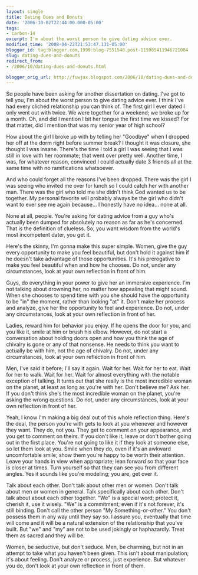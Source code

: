```yaml
---
layout: single
title: Dating Dues and Donuts
date: '2006-10-02T22:44:00.000-05:00'
tags:
- carbon-14
excerpt: I'm about the worst person to give dating advice ever.
modified_time: '2008-04-22T21:53:47.131-05:00'
blogger_id: tag:blogger.com,1999:blog-7551548.post-115985411946721084
slug: dating-dues-and-donuts
redirect_from: 
- /2006/10/dating-dues-and-donuts.html

blogger_orig_url: http://fuwjax.blogspot.com/2006/10/dating-dues-and-donuts.html
---
```


So people have been asking for another dissertation on dating.  I've got to tell you, I'm about the worst person to give dating advice ever.  I think I've had every clichéd relationship you can think of.  The first girl I ever dated I only went out with twice.  We were together for a weekend; we broke up for a month.  Oh, and did I mention I bit her tongue the first time we kissed?  For that matter, did I mention that was my senior year of high school?

How about the girl I broke up with by telling her "Goodbye" when I dropped her off at the dorm right before summer break?  I thought it was closure, she thought I was insane.  There's the time I told a girl I was seeing that I was still in love with her roommate; that went over pretty well.  Another time, I was, for whatever reason, convinced I could actually date 3 friends all at the same time with no ramifications whatsoever.

And who could forget all the reasons I've been dropped.  There was the girl I was seeing who invited me over for lunch so I could catch her with another man.  There was the girl who told me she didn't think God wanted us to be together.  My personal favorite will probably always be the girl who didn't want to ever see me again because… I honestly have no idea… none at all.

None at all, people.  You're asking for dating advice from a guy who's actually been dumped for absolutely no reason as far as he's concerned.  That is the definition of clueless.  So, you want wisdom from the world's most incompetent dater, you get it.

Here's the skinny, I'm gonna make this super simple.  Women, give the guy every opportunity to make you feel beautiful, but don't hold it against him if he doesn't take advantage of those opportunities.  It's his prerogative to make you feel beautiful when and how he chooses.  Do not, under any circumstances, look at your own reflection in front of him.

Guys, do everything in your power to give her an immersive experience.  I'm not talking about drowning her, no matter how appealing that might sound.  When she chooses to spend time with you she should have the opportunity to be "in" the moment, rather than looking "at" it.  Don't make her process and analyze, give her the opportunity to feel and experience.  Do not, under any circumstances, look at your own reflection in front of her.

Ladies, reward him for behavior you enjoy.  If he opens the door for you, and you like it, smile at him or brush his elbow.  However, do not start a conversation about holding doors open and how you think the age of chivalry is gone or any of that nonsense.  He needs to think you want to actually be with him, not the age of chivalry.  Do not, under any circumstances, look at your own reflection in front of him.

Men, I've said it before; I'll say it again.  Wait for her.  Wait for her to eat.  Wait for her to walk.  Wait for her.  Wait for almost everything with the notable exception of talking.  It turns out that she really is the most incredible woman on the planet, at least as long as you're with her.  Don't believe me?  Ask her.  If you don't think she's the most incredible woman on the planet, you're asking the wrong questions.  Do not, under any circumstances, look at your own reflection in front of her.

Yeah, I know I'm making a big deal out of this whole reflection thing.  Here's the deal, the person you're with gets to look at you whenever and however they want.  They do, not you.  They get to comment on your appearance, and you get to comment on theirs.  If you don't like it, leave or don't bother going out in the first place.  You're not going to like it if they look at someone else, so let them look at you.  Smile when they do, even if it's an awkward uncomfortable smile; show them you're happy to be worth their attention.  Leave your hands in view when appropriate; lean forward so that your face is closer at times.  Turn yourself so that they can see you from different angles.  Yes it sounds like you're modeling; you are, get over it.

Talk about each other.  Don't talk about other men or women.  Don't talk about men or women in general.  Talk specifically about each other.  Don't talk about about each other together.  "We" is a special word; protect it, cherish it, use it wisely.  "We" is a commitment; even if it's not forever, it's still binding.  Don't call the other person "My Something-or-other."  You don't possess them in any way until they say so.  I assure you, eventually that time will come and it will be a natural extension of the relationship that you've built.  But "we" and "my" are not to be used jokingly or haphazardly.  Treat them as sacred and they will be.

Women, be seductive, but don't seduce.  Men, be charming, but not in an attempt to take what you haven't been given.  This isn't about manipulation; it's about feeling.  Don't analyze or process, just experience.  But whatever you do, don't look at your own reflection in front of them.